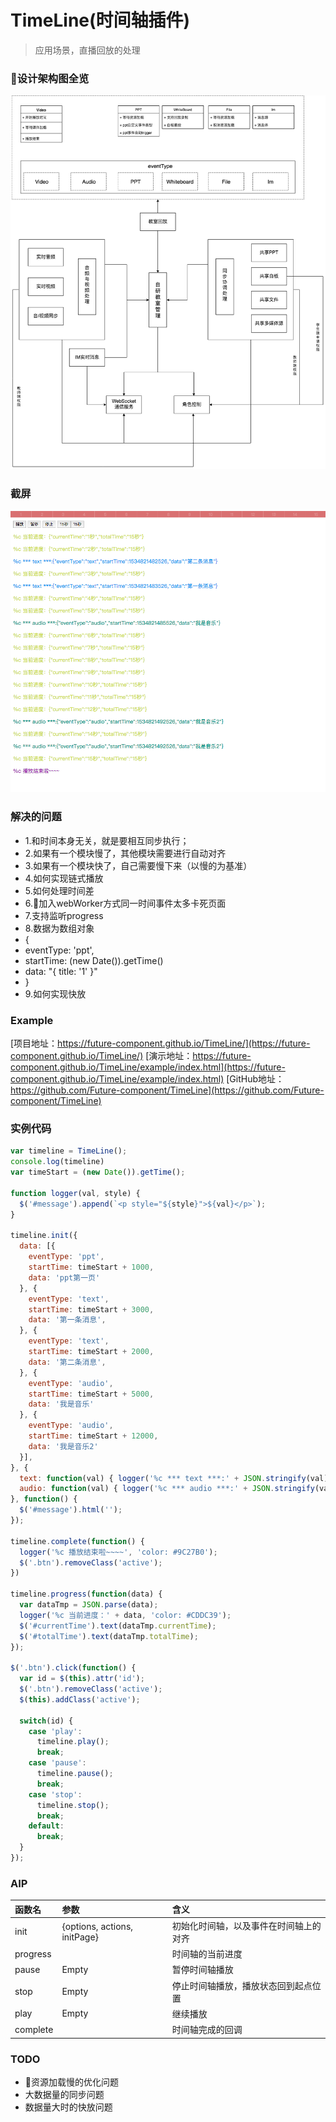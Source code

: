 # TimeLine(时间轴插件)
> 应用场景，直播回放的处理

### 设计架构图全览
![](./assets/live-classroom.png)

### 截屏
![](./assets/screen.png)

### 解决的问题
* 1.和时间本身无关，就是要相互同步执行；
* 2.如果有一个模块慢了，其他模块需要进行自动对齐
* 3.如果有一个模块快了，自己需要慢下来（以慢的为基准）
* 4.如何实现链式播放
* 5.如何处理时间差
* 6.加入webWorker方式同一时间事件太多卡死页面
* 7.支持监听progress
* 8.数据为数组对象
* {
*   eventType: 'ppt',
*   startTime: (new Date()).getTime()
*   data: "{ title: '1' }"
* }
* 9.如何实现快放

### Example
[项目地址：https://future-component.github.io/TimeLine/](https://future-component.github.io/TimeLine/)
[演示地址：https://future-component.github.io/TimeLine/example/index.html](https://future-component.github.io/TimeLine/example/index.html)
[GitHub地址：https://github.com/Future-component/TimeLine](https://github.com/Future-component/TimeLine)

### 实例代码
```js
var timeline = TimeLine();
console.log(timeline)
var timeStart = (new Date()).getTime();

function logger(val, style) {
  $('#message').append(`<p style="${style}">${val}</p>`);
}

timeline.init({
  data: [{
    eventType: 'ppt',
    startTime: timeStart + 1000,
    data: 'ppt第一页'
  }, {
    eventType: 'text',
    startTime: timeStart + 3000,
    data: '第一条消息',
  }, {
    eventType: 'text',
    startTime: timeStart + 2000,
    data: '第二条消息',
  }, {
    eventType: 'audio',
    startTime: timeStart + 5000,
    data: '我是音乐'
  }, {
    eventType: 'audio',
    startTime: timeStart + 12000,
    data: '我是音乐2'
  }],
}, {
  text: function(val) { logger('%c *** text ***:' + JSON.stringify(val), 'color: #2196F3') },
  audio: function(val) { logger('%c *** audio ***:' + JSON.stringify(val), 'color: #009688') },
}, function() {
  $('#message').html('');
});

timeline.complete(function() {
  logger('%c 播放结束啦~~~~', 'color: #9C27B0');
  $('.btn').removeClass('active');
})

timeline.progress(function(data) {
  var dataTmp = JSON.parse(data);
  logger('%c 当前进度：' + data, 'color: #CDDC39');
  $('#currentTime').text(dataTmp.currentTime);
  $('#totalTime').text(dataTmp.totalTime);
});

$('.btn').click(function() {
  var id = $(this).attr('id');
  $('.btn').removeClass('active');
  $(this).addClass('active');

  switch(id) {
    case 'play':
      timeline.play();
      break;
    case 'pause':
      timeline.pause();
      break;
    case 'stop':
      timeline.stop();
      break;
    default:
      break;
  }
});
```

### AIP

函数名 | 参数 | 含义 |
:----|:---|:----
init | {options<Object>, actions<Object-Func>, initPage<Func>} | 初始化时间轴，以及事件在时间轴上的对齐 |
progress | <Func> | 时间轴的当前进度 |
pause | Empty | 暂停时间轴播放 |
stop | Empty | 停止时间轴播放，播放状态回到起点位置 |
play | Empty | 继续播放 |
complete | <Func> | 时间轴完成的回调 |

### TODO
* 资源加载慢的优化问题
* 大数据量的同步问题
* 数据量大时的快放问题



